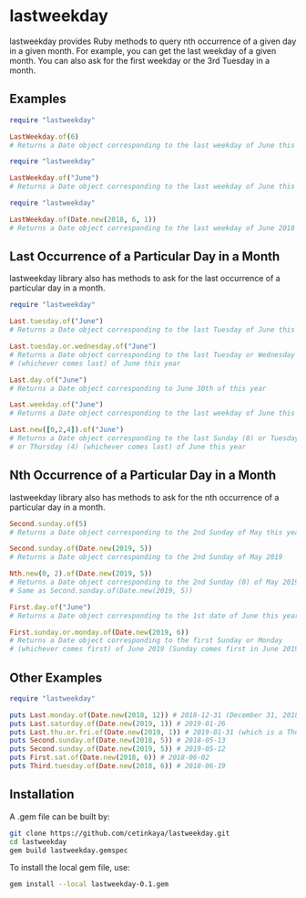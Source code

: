 # lastweekday
lastweekday provides Ruby methods to query nth occurrence of a given day in a given month. For example, you can get the last weekday of a given month. You can also ask for the first weekday or the 3rd Tuesday in a month.

## Examples

```ruby
require "lastweekday"

LastWeekday.of(6)
# Returns a Date object corresponding to the last weekday of June this year
```

```ruby
require "lastweekday"

LastWeekday.of("June")
# Returns a Date object corresponding to the last weekday of June this year
```

```ruby
require "lastweekday"

LastWeekday.of(Date.new(2018, 6, 1))
# Returns a Date object corresponding to the last weekday of June 2018 (June 29, 2018)
```

## Last Occurrence of a Particular Day in a Month

lastweekday library also has methods to ask for the last occurrence of a particular day in a month.

```ruby
require "lastweekday"

Last.tuesday.of("June")
# Returns a Date object corresponding to the last Tuesday of June this year

Last.tuesday.or.wednesday.of("June")
# Returns a Date object corresponding to the last Tuesday or Wednesday
# (whichever comes last) of June this year

Last.day.of("June")
# Returns a Date object corresponding to June 30th of this year

Last.weekday.of("June")
# Returns a Date object corresponding to the last weekday of June this year

Last.new([0,2,4]).of("June")
# Returns a Date object corresponding to the last Sunday (0) or Tuesday (2)
# or Thursday (4) (whichever comes last) of June this year
```

## Nth Occurrence of a Particular Day in a Month

lastweekday library also has methods to ask for the nth occurrence of a particular day in a month.

```ruby
Second.sunday.of(5)
# Returns a Date object corresponding to the 2nd Sunday of May this year

Second.sunday.of(Date.new(2019, 5))
# Returns a Date object corresponding to the 2nd Sunday of May 2019

Nth.new(0, 2).of(Date.new(2019, 5))
# Returns a Date object corresponding to the 2nd Sunday (0) of May 2019
# Same as Second.sunday.of(Date.new(2019, 5))

First.day.of("June")
# Returns a Date object corresponding to the 1st date of June this year

First.sunday.or.monday.of(Date.new(2019, 6))
# Returns a Date object corresponding to the first Sunday or Monday
# (whichever comes first) of June 2019 (Sunday comes first in June 2019)
```

## Other Examples

```ruby
require "lastweekday"

puts Last.monday.of(Date.new(2018, 12)) # 2018-12-31 (December 31, 2018 is a Monday)
puts Last.saturday.of(Date.new(2019, 1)) # 2019-01-26
puts Last.thu.or.fri.of(Date.new(2019, 1)) # 2019-01-31 (which is a Thursday)
puts Second.sunday.of(Date.new(2018, 5)) # 2018-05-13
puts Second.sunday.of(Date.new(2019, 5)) # 2019-05-12
puts First.sat.of(Date.new(2018, 6)) # 2018-06-02
puts Third.tuesday.of(Date.new(2018, 6)) # 2018-06-19
```

## Installation

A .gem file can be built by:

```sh
git clone https://github.com/cetinkaya/lastweekday.git
cd lastweekday
gem build lastweekday.gemspec
```

To install the local gem file, use:

```sh
gem install --local lastweekday-0.1.gem
```
